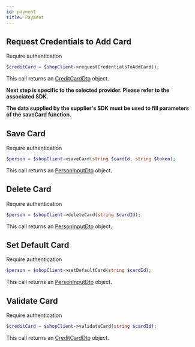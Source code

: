 ```yaml
---
id: payment
title: Payment
---
```


## Request Credentials to Add Card

<span class="badge badge--warning">Require authentication</span>

```php
$creditCard = $shopClient->requestCredentialsToAddCard();
```

This call returns an [CreditCardDto](../shop-types#CreditCardDto) object.

**Next step is specific to the selected provider. Please refer to the associated SDK.**

**The data supplied by the supplier's SDK must be used to fill parameters of the saveCard function.**

## Save Card

<span class="badge badge--warning">Require authentication</span>

```php
$person = $shopClient->saveCard(string $cardId, string $token);
```

This call returns an [PersonInputDto](../person-types#PersonInputDto) object.

## Delete Card

<span class="badge badge--warning">Require authentication</span>

```php
$person = $shopClient->deleteCard(string $cardId);
```

This call returns an [PersonInputDto](../person-types#PersonInputDto) object.

## Set Default Card

<span class="badge badge--warning">Require authentication</span>

```php
$person = $shopClient->setDefaultCard(string $cardId);
```

This call returns an [PersonInputDto](../person-types#PersonInputDto) object.

## Validate Card

<span class="badge badge--warning">Require authentication</span>

```php
$creditCard = $shopClient->validateCard(string $cardId);
```

This call returns an [CreditCardDto](../shop-types#CreditCardDto) object.
